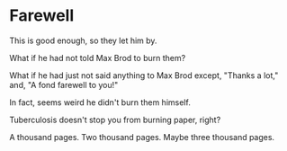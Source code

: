 # Farewell

This is good enough, so they let him by. 

What if he had not told Max Brod to burn them?

What if he had just not said anything to Max Brod except, "Thanks a lot," and, "A fond farewell to
you!"

In fact, seems weird he didn't burn them himself.

Tuberculosis doesn't stop you from burning paper, right? 

A thousand pages. 
Two thousand pages.
Maybe three thousand pages.
